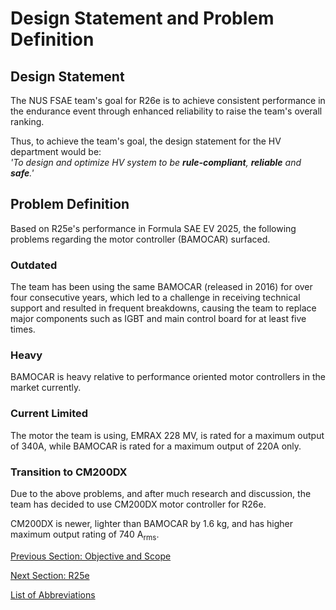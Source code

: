 # Design Statement and Problem Definition

## Design Statement
The NUS FSAE team's goal for R26e is to achieve consistent performance in the endurance event through enhanced reliability to raise the team's overall ranking.  

Thus, to achieve the team's goal, the design statement for the HV department would be:  
_'To design and optimize HV system to be **rule-compliant**, **reliable** and **safe**.'_

## Problem Definition
Based on R25e's performance in Formula SAE EV 2025, the following problems regarding the motor controller (BAMOCAR) surfaced.

### Outdated
The team has been using the same BAMOCAR (released in 2016) for over four consecutive years, which led to a challenge in receiving technical support and resulted in frequent breakdowns, causing the team to replace major components such as IGBT and main control board for at least five times.

### Heavy
BAMOCAR is heavy relative to performance oriented motor controllers in the market currently.

### Current Limited
The motor the team is using, EMRAX 228 MV, is rated for a maximum output of 340A, while BAMOCAR is rated for a maximum output of 220A only.

### Transition to CM200DX
Due to the above problems, and after much research and discussion, the team has decided to use CM200DX motor controller for R26e.  

CM200DX is newer, lighter than BAMOCAR by 1.6 kg, and has higher maximum output rating of 740 A<sub>rms</sub>.  

[Previous Section: Objective and Scope](objective-and-scope.md)

[Next Section: R25e](./R25e/r25e.md)  

[List of Abbreviations](list-of-abbrev.md)